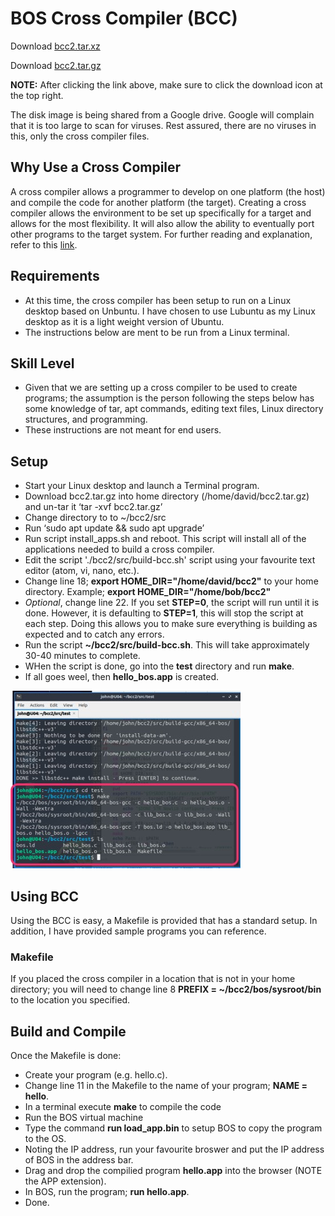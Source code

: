 # BOS Cross Compiler (BCC)

Download [bcc2.tar.xz](https://drive.google.com/file/d/14tt_-v8cpiYd0pd5NYnLWOVQHevzFMpg/view?usp=share_link)

Download [bcc2.tar.gz](https://drive.google.com/file/d/1DRm2wIKnq5WrfjC6Dk1mvna-8ntTgTdf/view?usp=share_link)

**NOTE:** 
After clicking the link above, make sure to click the download icon at the top right.

The disk image is being shared from a Google drive. Google will complain that it is too large to scan for viruses. Rest assured, there are no viruses in this, 
only the cross compiler files.

## Why Use a Cross Compiler
A cross compiler allows a programmer to develop on one platform (the host) and compile the code for another platform (the target). Creating a cross compiler allows the environment to be set up specifically for a target and allows for the most flexibility. It will also allow the ability to eventually port other programs to the target system. For further reading and explanation, refer to this [link](https://wiki.osdev.org/Why_do_I_need_a_Cross_Compiler%3F).

## Requirements
* At this time, the cross compiler has been setup to run on a Linux desktop based on Unbuntu. I have chosen to use Lubuntu as my Linux desktop as it is a light weight version of Ubuntu.
* The instructions below are ment to be run from a Linux terminal.

## Skill Level
* Given that we are setting up a cross compiler to be used to create programs; the assumption is the person following the steps below has some knowledge of tar, apt commands, editing text files, Linux directory structures, and programming.
* These instructions are not meant for end users.

## Setup
* Start your Linux desktop and launch a Terminal program.
* Download bcc2.tar.gz into home directory (/home/david/bcc2.tar.gz) and un-tar it ‘tar -xvf bcc2.tar.gz’
* Change directory to to ~/bcc2/src
* Run ‘sudo apt update && sudo apt upgrade’
* Run script install_apps.sh and reboot. This script will install all of the applications needed to build a cross compiler.
* Edit the script './bcc2/src/build-bcc.sh' script using your favourite text editor (atom, vi, nano, etc.).
* Change line 18; **export HOME_DIR="/home/david/bcc2"** to your home directory. Example; **export HOME_DIR="/home/bob/bcc2"**
* *Optional*, change line 22. If you set **STEP=0**, the script will run until it is done. However, it is defaulting to **STEP=1**, this will stop the script at each step. Doing this allows you to make sure everything is building as expected and to catch any errors. 
* Run the script **~/bcc2/src/build-bcc.sh**. This will take approximately 30-40 minutes to complete.
* WHen the script is done, go into the **test** directory and run **make**.
* If all goes weel, then **hello_bos.app** is created.

![Test_Make](./images/Test_make.png)

## Using BCC
Using the BCC is easy, a Makefile is provided that has a standard setup. In addition, I have provided sample programs you can reference. 

### Makefile
If you placed the cross compiler in a location that is not in your home directory; you will need to change line 8 **PREFIX = ~/bcc2/bos/sysroot/bin** to the location you specified.

## Build and Compile
Once the Makefile is done:
* Create your program (e.g. hello.c). 
* Change line 11 in the Makefile to the name of your program; **NAME = hello**. 
* In a terminal execute **make** to compile the code
* Run the BOS virtual machine
* Type the command **run load_app.bin** to setup BOS to copy the program to the OS.
* Noting the IP address, run your favourite broswer and put the IP address of BOS in the address bar.
* Drag and drop the compilied program **hello.app** into the browser (NOTE the APP extension).
* In BOS, run the program; **run hello.app**.
* Done.

